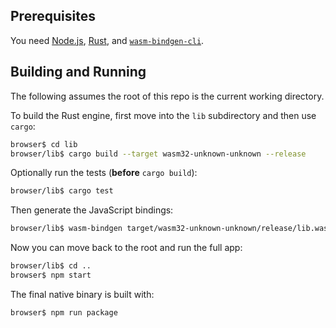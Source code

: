 ## Prerequisites

You need [Node.js](https://nodejs.org/), [Rust](https://www.rust-lang.org/), and [`wasm-bindgen-cli`](https://crates.io/crates/wasm-bindgen-cli).

## Building and Running

The following assumes the root of this repo is the current working directory.

To build the Rust engine, first move into the `lib` subdirectory and then use `cargo`:

```sh
browser$ cd lib
browser/lib$ cargo build --target wasm32-unknown-unknown --release
```

Optionally run the tests (**before** `cargo build`):

```sh
browser/lib$ cargo test
```

Then generate the JavaScript bindings:

```sh
browser/lib$ wasm-bindgen target/wasm32-unknown-unknown/release/lib.wasm --out-dir ../lib-bindings/ --target bundler
```

Now you can move back to the root and run the full app:

```sh
browser/lib$ cd ..
browser$ npm start
```

The final native binary is built with:

```sh
browser$ npm run package
```
